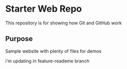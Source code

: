 # Starter Web Repo

This repository is for showing how Git and GitHub work

## Purpose

Sample website with plenty of files for demos


i'm updating in feature-reademe branch
